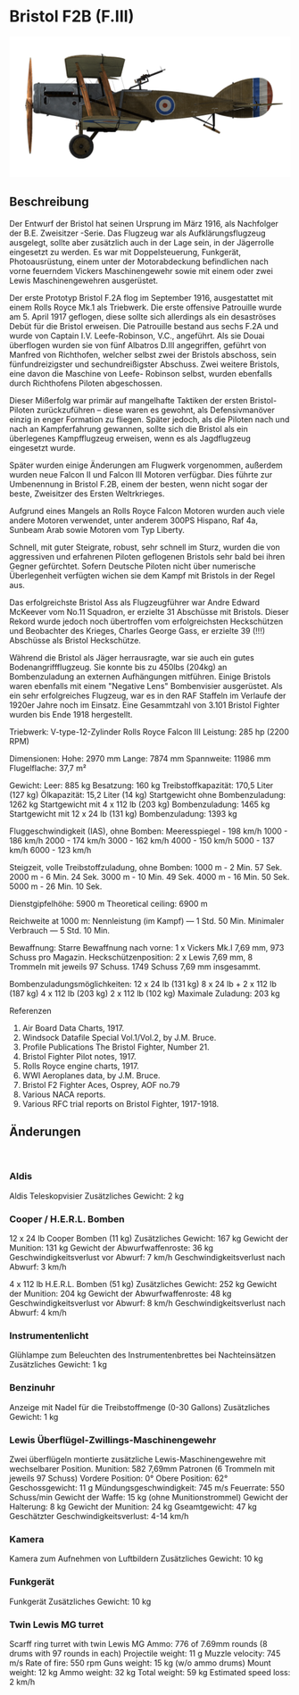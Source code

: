 ﻿# Bristol F2B (F.III)

![bristolf2bf3](../images/bristolf2bf3.png)

## Beschreibung

Der Entwurf der Bristol hat seinen Ursprung im März 1916, als Nachfolger der B.E. Zweisitzer -Serie. Das Flugzeug war als Aufklärungsflugzeug ausgelegt, sollte aber zusätzlich auch in der Lage sein, in der Jägerrolle eingesetzt zu werden. Es war mit Doppelsteuerung, Funkgerät, Photoausrüstung, einem unter der Motorabdeckung befindlichen nach vorne feuerndem Vickers Maschinengewehr sowie mit einem oder zwei Lewis Maschinengewehren ausgerüstet.

Der erste Prototyp Bristol F.2A flog im September 1916, ausgestattet mit einem Rolls Royce Mk.1 als Triebwerk. Die erste offensive Patrouille wurde am 5. April 1917 geflogen, diese sollte sich allerdings als ein desaströses Debüt für die Bristol erweisen. Die Patrouille bestand aus sechs F.2A und wurde von Captain I.V. Leefe-Robinson, V.C., angeführt. Als sie Douai überflogen wurden sie von fünf Albatros D.III angegriffen, geführt von Manfred von Richthofen, welcher selbst zwei der Bristols abschoss, sein fünfundreizigster und sechundreißigster Abschuss. Zwei weitere Bristols, eine davon die Maschine von Leefe- Robinson selbst, wurden ebenfalls durch Richthofens Piloten abgeschossen.

Dieser Mißerfolg war primär auf mangelhafte Taktiken der ersten Bristol-Piloten zurückzuführen – diese waren es gewohnt, als Defensivmanöver einzig in enger Formation zu fliegen. Später jedoch, als die Piloten nach und nach an Kampferfahrung gewannen, sollte sich die Bristol als ein überlegenes Kampfflugzeug erweisen, wenn es als Jagdflugzeug eingesetzt wurde.

Später wurden einige Änderungen am Flugwerk vorgenommen, außerdem wurden neue Falcon II und Falcon III Motoren verfügbar. Dies führte zur Umbenennung in Bristol F.2B, einem der besten, wenn nicht sogar der beste, Zweisitzer des Ersten Weltrkrieges. 

Aufgrund eines Mangels an Rolls Royce Falcon Motoren wurden auch viele andere Motoren verwendet, unter anderem 300PS Hispano, Raf 4a, Sunbeam Arab sowie Motoren vom Typ Liberty.

Schnell, mit guter Steigrate, robust, sehr schnell im Sturz, wurden die von aggressiven und erfahrenen Piloten geflogenen Bristols sehr bald bei ihren Gegner gefürchtet. Sofern Deutsche Piloten nicht über numerische Überlegenheit verfügten wichen sie dem Kampf mit Bristols in der Regel aus.

Das erfolgreichste Bristol Ass als Flugzeugführer war Andre Edward McKeever vom No.11 Squadron, er erzielte 31 Abschüsse mit Bristols. Dieser Rekord wurde jedoch noch übertroffen vom erfolgreichsten Heckschützen und Beobachter des Krieges, Charles George Gass, er erzielte 39 (!!!) Abschüsse als Bristol Heckschütze.

Während die Bristol als Jäger herrausragte, war sie auch ein gutes Bodenangriffflugzeug. Sie konnte bis zu 450lbs (204kg) an Bombenzuladung an externen Aufhängungen mitführen. Einige Bristols waren ebenfalls mit einem "Negative Lens" Bombenvisier ausgerüstet.
Als ein sehr erfolgreiches Flugzeug, war es in den RAF Staffeln im Verlaufe der 1920er Jahre noch im Einsatz. Eine Gesammtzahl von 3.101 Bristol Fighter wurden bis Ende 1918 hergestellt.


Triebwerk: V-type-12-Zylinder Rolls Royce Falcon III
Leistung: 285 hp (2200 RPM)

Dimensionen:
Hohe: 2970 mm
Lange: 7874 mm
Spannweite: 11986 mm
Flugelflache: 37,7 m²

Gewicht:
Leer: 885 kg
Besatzung: 160 kg
Treibstoffkapazität: 170,5 Liter (127 kg)
Ölkapazität: 15,2 Liter (14 kg)
Startgewicht ohne Bombenzuladung: 1262 kg
Startgewicht mit 4 x 112 lb (203 kg) Bombenzuladung: 1465 kg
Startgewicht mit 12 x 24 lb (131 kg) Bombenzuladung: 1393 kg

Fluggeschwindigkeit (IAS), ohne Bomben:
Meeresspiegel - 198 km/h
1000 - 186 km/h
2000 - 174 km/h
3000 - 162 km/h
4000 - 150 km/h
5000 - 137 km/h
6000 - 123 km/h

Steigzeit, volle Treibstoffzuladung, ohne Bomben:
1000 m -  2 Min. 57 Sek.
2000 m -  6 Min. 24 Sek.
3000 m - 10 Min. 49 Sek.
4000 m - 16 Min. 50 Sek.
5000 m - 26 Min. 10 Sek.

Dienstgipfelhöhe: 5900 m
Theoretical ceiling: 6900 m

Reichweite at 1000 m:
Nennleistung (im Kampf) — 1 Std. 50 Min.
Minimaler Verbrauch     — 5 Std. 10 Min.

Bewaffnung:
Starre Bewaffnung nach vorne: 1 x Vickers Mk.I 7,69 mm, 973 Schuss pro Magazin.
Heckschützenposition: 2 x Lewis 7,69 mm, 8 Trommeln mit jeweils 97 Schuss.
1749 Schuss 7,69 mm insgesammt.

Bombenzuladungsmöglichkeiten:
12 x 24 lb (131 kg)
8 x 24 lb + 2 x 112 lb (187 kg)
4 x 112 lb (203 kg)
2 x 112 lb (102 kg)
Maximale Zuladung: 203 kg

Referenzen
1) Air Board Data Charts, 1917.
2) Windsock Datafile Special Vol.1/Vol.2, by J.M. Bruce.
3) Profile Publications The Bristol Fighter, Number 21.
4) Bristol Fighter Pilot notes, 1917.
5) Rolls Royce engine charts, 1917.
6) WWI Aeroplanes data, by J.M. Bruce.
7) Bristol F2 Fighter Aces, Osprey, AOF no.79
8) Various NACA reports.
9) Various RFC trial reports on Bristol Fighter, 1917-1918.

## Änderungen
﻿

### Aldis

Aldis Teleskopvisier
Zusätzliches Gewicht: 2 kg
﻿

### Cooper / H.E.R.L. Bomben

12 x 24 lb Cooper Bomben (11 kg)
Zusätzliches Gewicht: 167 kg
Gewicht der Munition: 131 kg
Gewicht der Abwurfwaffenroste: 36 kg
Geschwindigkeitsverlust vor Abwurf: 7 km/h
Geschwindigkeitsverlust nach Abwurf: 3 km/h

4 x 112 lb H.E.R.L. Bomben (51 kg)
Zusätzliches Gewicht: 252 kg
Gewicht der Munition: 204 kg
Gewicht der Abwurfwaffenroste: 48 kg
Geschwindigkeitsverlust vor Abwurf: 8 km/h
Geschwindigkeitsverlust nach Abwurf: 4 km/h﻿

### Instrumentenlicht

Glühlampe zum Beleuchten des Instrumentenbrettes bei Nachteinsätzen
Zusätzliches Gewicht: 1 kg
﻿

### Benzinuhr

Anzeige mit Nadel für die Treibstoffmenge (0-30 Gallons)
Zusätzliches Gewicht: 1 kg
﻿

### Lewis Überflügel-Zwillings-Maschinengewehr

Zwei überflügeln montierte zusätzliche Lewis-Maschinengewehre mit wechselbarer Position.
Munition: 582 7,69mm Patronen (6 Trommeln mit jeweils 97 Schuss)
Vordere Position: 0°
Obere Position: 62°
Geschossgewicht: 11 g
Mündungsgeschwindigkeit: 745 m/s
Feuerrate: 550 Schuss/min
Gewicht der Waffe: 15 kg (ohne Munitionstrommel)
Gewicht der Halterung: 8 kg
Gewicht der Munition: 24 kg
Gseamtgewicht: 47 kg
Geschätzter Geschwindigkeitsverlust: 4-14 km/h
﻿

### Kamera

Kamera zum Aufnehmen von Luftbildern
Zusätzliches Gewicht: 10 kg﻿

### Funkgerät

Funkgerät
Zusätzliches Gewicht: 10 kg﻿

### Twin Lewis MG turret

Scarff ring turret with twin Lewis MG
Ammo: 776 of 7.69mm rounds (8 drums with 97 rounds in each)
Projectile weight: 11 g
Muzzle velocity: 745 m/s
Rate of fire: 550 rpm
Guns weight: 15 kg (w/o ammo drums)
Mount weight: 12 kg
Ammo weight: 32 kg
Total weight: 59 kg
Estimated speed loss: 2 km/h